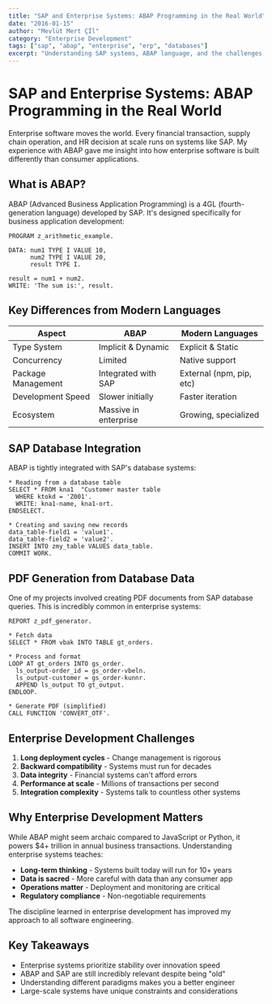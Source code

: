 ```yaml
---
title: "SAP and Enterprise Systems: ABAP Programming in the Real World"
date: "2016-01-15"
author: "Mevlüt Mert Çİl"
category: "Enterprise Development"
tags: ["sap", "abap", "enterprise", "erp", "databases"]
excerpt: "Understanding SAP systems, ABAP language, and the challenges of enterprise software development in large organizations."
---
```


# SAP and Enterprise Systems: ABAP Programming in the Real World

Enterprise software moves the world. Every financial transaction, supply chain operation, and HR decision at scale runs on systems like SAP. My experience with ABAP gave me insight into how enterprise software is built differently than consumer applications.

## What is ABAP?

ABAP (Advanced Business Application Programming) is a 4GL (fourth-generation language) developed by SAP. It's designed specifically for business application development:

```abap
PROGRAM z_arithmetic_example.

DATA: num1 TYPE I VALUE 10,
      num2 TYPE I VALUE 20,
      result TYPE I.

result = num1 + num2.
WRITE: 'The sum is:', result.
```

## Key Differences from Modern Languages

| Aspect | ABAP | Modern Languages |
|--------|------|-----------------|
| Type System | Implicit & Dynamic | Explicit & Static |
| Concurrency | Limited | Native support |
| Package Management | Integrated with SAP | External (npm, pip, etc) |
| Development Speed | Slower initially | Faster iteration |
| Ecosystem | Massive in enterprise | Growing, specialized |

## SAP Database Integration

ABAP is tightly integrated with SAP's database systems:

```abap
* Reading from a database table
SELECT * FROM kna1  "Customer master table
  WHERE ktokd = 'Z001'.
  WRITE: kna1-name, kna1-ort.
ENDSELECT.

* Creating and saving new records
data_table-field1 = 'value1'.
data_table-field2 = 'value2'.
INSERT INTO zmy_table VALUES data_table.
COMMIT WORK.
```

## PDF Generation from Database Data

One of my projects involved creating PDF documents from SAP database queries. This is incredibly common in enterprise systems:

```abap
REPORT z_pdf_generator.

* Fetch data
SELECT * FROM vbak INTO TABLE gt_orders.

* Process and format
LOOP AT gt_orders INTO gs_order.
  ls_output-order_id = gs_order-vbeln.
  ls_output-customer = gs_order-kunnr.
  APPEND ls_output TO gt_output.
ENDLOOP.

* Generate PDF (simplified)
CALL FUNCTION 'CONVERT_OTF'.
```

## Enterprise Development Challenges

1. **Long deployment cycles** - Change management is rigorous
2. **Backward compatibility** - Systems must run for decades
3. **Data integrity** - Financial systems can't afford errors
4. **Performance at scale** - Millions of transactions per second
5. **Integration complexity** - Systems talk to countless other systems

## Why Enterprise Development Matters

While ABAP might seem archaic compared to JavaScript or Python, it powers $4+ trillion in annual business transactions. Understanding enterprise systems teaches:

- **Long-term thinking** - Systems built today will run for 10+ years
- **Data is sacred** - More careful with data than any consumer app
- **Operations matter** - Deployment and monitoring are critical
- **Regulatory compliance** - Non-negotiable requirements

The discipline learned in enterprise development has improved my approach to all software engineering.

## Key Takeaways

- Enterprise systems prioritize stability over innovation speed
- ABAP and SAP are still incredibly relevant despite being "old"
- Understanding different paradigms makes you a better engineer
- Large-scale systems have unique constraints and considerations
